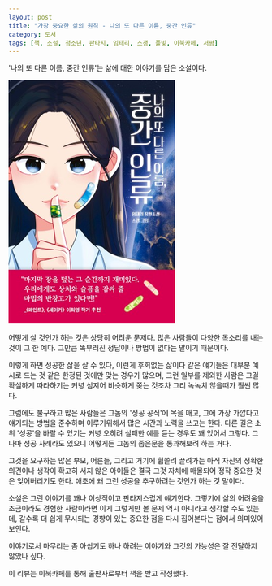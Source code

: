 ```yaml
---
layout: post
title: "가장 중요한 삶의 원칙 - 나의 또 다른 이름, 중간 인류"
category: 도서
tags: [책, 소설, 청소년, 판타지, 임태리, 스갱, 풀빛, 이북카페, 서평]
---
```


'나의 또 다른 이름, 중간 인류'는
삶에 대한 이야기를 담은 소설이다.

![표지](/images/book/my-another-name-middle-human-book.jpg)

어떻게 살 것인가 하는 것은 상당히 어려운 문제다.
많은 사람들이 다양한 목소리를 내는 것이 그 한 예다.
그만큼 똑부러진 정답이나 방법이 없다는 말이기 때문이다.

이렇게 하면 성공한 삶을 살 수 있다,
이런게 후회없는 삶이다 같은 얘기들은
대부분 예시로 드는 것 같은 한정된 것에만 맞는 경우가 많으며,
그런 일부를 제외한 사람은 그걸 확실하게 따라하기는 커녕
심지어 비슷하게 쫒는 것조차 그리 녹녹치 않을때가 훨씬 많다.

그럼에도 불구하고 많은 사람들은 그놈의 '성공 공식'에 목을 매고,
그에 가장 가깝다고 얘기되는 방법을 준수하며 이루기위해서
많은 시간과 노력을 쓰고는 한다.
다른 길은 소위 '성공'을 바랄 수 있기는 커녕
오히려 실패한 예를 듣는 경우도 꽤 있어서 그렇다.
그나마 성공 사례라도 있으니 어떻게든 그놈의 좁은문을 통과해보려 하는 거다.

그것을 요구하는 많은 부모, 어른들,
그리고 거기에 휩쓸려 끌려가는 아직 자신의 정확한 의견이나 생각이 확고히 서지 않은 아이들은
결국 그것 자체에 매몰되어 정작 중요한 것은 잊어버리기도 한다.
애초에 왜 그런 성공을 추구하려는 것인가 하는 것 말이다.

소설은 그런 이야기를 꽤나 이상적이고 판타지스럽게 얘기한다.
그렇기에 삶의 어려움을 조금이라도 경험한 사람이라면
이게 그렇게만 볼 문제 역시 아니라고 생각할 수도 있는데,
갈수록 더 쉽게 무시되는 경향이 있는 중요한 점을 다시 집어본다는 점에서 의미있어 보인다.

이야기로서 마무리는 좀 아쉽기도 하나
하려는 이야기와 그것의 가능성은 잘 전달하지 않았나 싶다.



<div class="im im-info">
이 리뷰는 이북카페를 통해 출판사로부터 책을 받고 작성했다.
</div>
